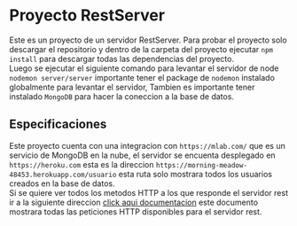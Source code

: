 # Proyecto RestServer
Este es un proyecto de un servidor RestServer.
Para probar el proyecto solo descargar el repositorio y dentro de la carpeta del proyecto ejecutar `npm install` para descargar todas las dependencias del proyecto.  
Luego se ejecutar el siguiente comando para levantar el servidor de node `nodemon server/server` importante tener el package de `nodemon` instalado globalmente para levantar el servidor, Tambien es importante tener instalado `MongoDB` para hacer la coneccion a la base de datos.

## Especificaciones
Este proyecto cuenta con una integracion con `https://mlab.com/` que es un servicio de MongoDB en la nube, el servidor se encuenta desplegado en `https://heroku.com` esta es la direccion `https://morning-meadow-48453.herokuapp.com/usuario` esta ruta solo mostrara todos los usuarios creados en la base de datos.  
Si se quiere ver todos los metodos HTTP a los que responde el servidor rest ir a la siguiente direccion  [click aqui documentacion](https://documenter.getpostman.com/view/1152694/RWMEMnrM) este documento mostrara todas las peticiones HTTP disponibles para el servidor rest.

